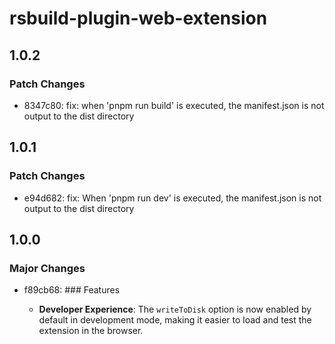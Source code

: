 # rsbuild-plugin-web-extension

## 1.0.2

### Patch Changes

- 8347c80: fix: when 'pnpm run build' is executed, the manifest.json is not output to the dist directory

## 1.0.1

### Patch Changes

- e94d682: fix: When 'pnpm run dev' is executed, the manifest.json is not output to the dist directory

## 1.0.0

### Major Changes

- f89cb68: ### Features

  - **Developer Experience**: The `writeToDisk` option is now enabled by default in development mode, making it easier to load and test the extension in the browser.
